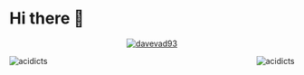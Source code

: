 <h1 style="align-text: center">Hi there 👋</h1>

<p align="center"><a href="https://github.com/ryo-ma/github-profile-trophy"><img src="https://github-profile-trophy-davevad93s-projects.vercel.app/?username=davevad93&theme=matrix&rank=-B&column=-1" alt="davevad93"/></a></p>

<p><img align="left" src="https://github-readme-stats.vercel.app/api/top-langs?username=acidicts&show_icons=true&locale=en&layout=compact" alt="acidicts" /></p>
<p>&nbsp;<img align="right" src="https://github-readme-stats.vercel.app/api?username=acidicts&show_icons=true&locale=en" alt="acidicts" /></p>
